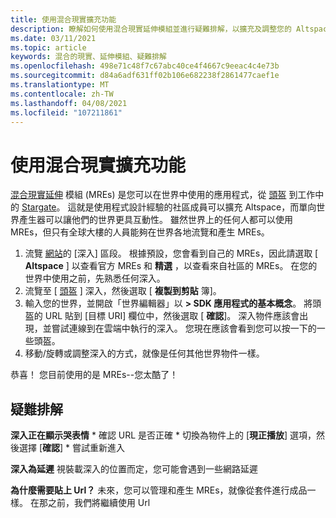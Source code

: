 ```yaml
---
title: 使用混合現實擴充功能
description: 瞭解如何使用混合現實延伸模組並進行疑難排解，以擴充及調整您的 AltspaceVR 世界。
ms.date: 03/11/2021
ms.topic: article
keywords: 混合的現實、延伸模組、疑難排解
ms.openlocfilehash: 498e71c48f7c67abc40ce4f4667c9eeac4c4e73b
ms.sourcegitcommit: d84a6adf631ff02b106e682238f2861477caef1e
ms.translationtype: MT
ms.contentlocale: zh-TW
ms.lasthandoff: 04/08/2021
ms.locfileid: "107211861"
---
```

# <a name="using-a-mixed-reality-extension"></a>使用混合現實擴充功能

[混合現實延伸](https://developer.altvr.com/) 模組 (MREs) 是您可以在世界中使用的應用程式，從 [頭盔](https://account.altvr.com/mres/1173667287173955931) 到工作中的 [Stargate](https://account.altvr.com/mres/1152987031857529562)。 這就是使用程式設計經驗的社區成員可以擴充 Altspace，而單向世界產生器可以讓他們的世界更具互動性。 雖然世界上的任何人都可以使用 MREs，但只有全球大樓的人員能夠在世界各地流覽和產生 MREs。 

1. 流覽 [網站](https://account.altvr.com/mres)的 [深入] 區段。 根據預設，您會看到自己的 MREs，因此請選取 [ **Altspace** ] 以查看官方 MREs 和 **精選** ，以查看來自社區的 MREs。 在您的世界中使用之前，先熟悉任何深入。 
2. 流覽至 [ [頭盔](https://account.altvr.com/mres/1173667287173955931) ] 深入，然後選取 [ **複製到剪貼** 簿]。 
3. 輸入您的世界，並開啟「世界編輯器」以 **> SDK 應用程式的基本概念**。 將頭盔的 URL 貼到 [目標 URI] 欄位中，然後選取 [ **確認**]。 深入物件應該會出現，並嘗試連線到在雲端中執行的深入。 您現在應該會看到您可以按一下的一些頭盔。
4. 移動/旋轉或調整深入的方式，就像是任何其他世界物件一樣。

恭喜！ 您目前使用的是 MREs--您太酷了！

## <a name="troubleshooting"></a>疑難排解

**深入正在顯示哭表情** 
    * 確認 URL 是否正確
    * 切換為物件上的 [**現正播放**] 選項，然後選擇 [**確認**]
    * 嘗試重新進入

**深入為延遲** 視裝載深入的位置而定，您可能會遇到一些網路延遲

**為什麼需要貼上 Url？**
未來，您可以管理和產生 MREs，就像從套件進行成品一樣。 在那之前，我們將繼續使用 Url